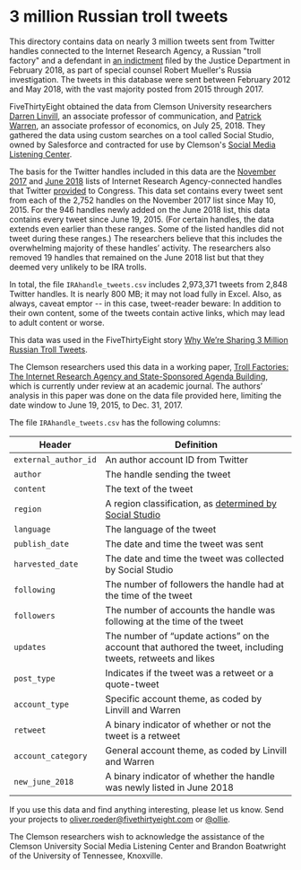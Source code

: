 # 3 million Russian troll tweets

This directory contains data on nearly 3 million tweets sent from Twitter handles connected to the Internet Research Agency, a Russian "troll factory" and a defendant in [an indictment](https://www.justice.gov/file/1035477/download) filed by the Justice Department in February 2018, as part of special counsel Robert Mueller's Russia investigation. The tweets in this database were sent between February 2012 and May 2018, with the vast majority posted from 2015 through 2017.

FiveThirtyEight obtained the data from Clemson University researchers [Darren Linvill](https://www.clemson.edu/cbshs/faculty-staff/profiles/darrenl), an associate professor of communication, and [Patrick Warren](http://pwarren.people.clemson.edu/), an associate professor of economics, on July 25, 2018. They gathered the data using custom searches on a tool called Social Studio, owned by Salesforce and contracted for use by Clemson's [Social Media Listening Center](https://www.clemson.edu/cbshs/centers-institutes/smlc/).

The basis for the Twitter handles included in this data are the [November 2017](https://democrats-intelligence.house.gov/uploadedfiles/exhibit_b.pdf) and [June 2018](https://democrats-intelligence.house.gov/uploadedfiles/ira_handles_june_2018.pdf) lists of Internet Research Agency-connected handles that Twitter [provided](https://democrats-intelligence.house.gov/news/documentsingle.aspx?DocumentID=396) to Congress. This data set contains every tweet sent from each of the 2,752 handles on the November 2017 list since May 10, 2015. For the 946 handles newly added on the June 2018 list, this data contains every tweet since June 19, 2015. (For certain handles, the data extends even earlier than these ranges. Some of the listed handles did not tweet during these ranges.) The researchers believe that this includes the overwhelming majority of these handles’ activity. The researchers also removed 19 handles that remained on the June 2018 list but that they deemed very unlikely to be IRA trolls.

In total, the file `IRAhandle_tweets.csv` includes 2,973,371 tweets from 2,848 Twitter handles. It is nearly 800 MB; it may not load fully in Excel. Also, as always, caveat emptor -- in this case, tweet-reader beware: In addition to their own content, some of the tweets contain active links, which may lead to adult content or worse.

This data was used in the FiveThirtyEight story [Why We’re Sharing 3 Million Russian Troll Tweets](https://fivethirtyeight.com/features/why-were-sharing-3-million-russian-troll-tweets).

The Clemson researchers used this data in a working paper, [Troll Factories: The Internet Research Agency and State-Sponsored Agenda Building](http://pwarren.people.clemson.edu/Linvill_Warren_TrollFactory.pdf), which is currently under review at an academic journal. The authors’ analysis in this paper was done on the data file provided here, limiting the date window to June 19, 2015, to Dec. 31, 2017.

The file `IRAhandle_tweets.csv` has the following columns:

Header | Definition
---|---------
`external_author_id` | An author account ID from Twitter 
`author` | The handle sending the tweet
`content` | The text of the tweet
`region` | A region classification, as [determined by Social Studio](https://help.salesforce.com/articleView?id=000199367&type=1)
`language` | The language of the tweet
`publish_date` | The date and time the tweet was sent
`harvested_date` | The date and time the tweet was collected by Social Studio
`following` | The number of followers the handle had at the time of the tweet
`followers` | The number of accounts the handle was following at the time of the tweet
`updates` | The number of “update actions” on the account that authored the tweet, including tweets, retweets and likes
`post_type` | Indicates if the tweet was a retweet or a quote-tweet
`account_type` | Specific account theme, as coded by Linvill and Warren
`retweet` | A binary indicator of whether or not the tweet is a retweet
`account_category` | General account theme, as coded by Linvill and Warren
`new_june_2018` | A binary indicator of whether the handle was newly listed in June 2018

If you use this data and find anything interesting, please let us know. Send your projects to oliver.roeder@fivethirtyeight.com or [@ollie](https://twitter.com/ollie).

The Clemson researchers wish to acknowledge the assistance of the Clemson University Social Media Listening Center and Brandon Boatwright of the University of Tennessee, Knoxville.
